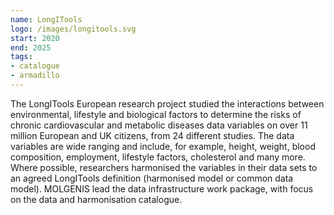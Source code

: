 ```yaml
---
name: LongITools
logo: /images/longitools.svg 
start: 2020
end: 2025
tags:
- catalogue
- armadillo
---
```

The LongITools European research project  studied the interactions between environmental, lifestyle and biological factors to determine the risks of chronic cardiovascular and metabolic diseases data variables on over 11 million European and UK citizens, from 24 different studies. The data variables are wide ranging and include, for example, height, weight, blood composition, employment, lifestyle factors, cholesterol and many more. Where possible, researchers harmonised the variables in their data sets to an agreed LongITools definition (harmonised model or common data model). MOLGENIS lead the data infrastructure work package, with focus on the data and harmonisation catalogue.